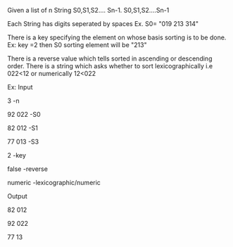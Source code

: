 Given a list of n String S0,S1,S2.... Sn-1. 
S0,S1,S2....Sn-1 

Each String has digits seperated by spaces
Ex. S0= "019 213 314"

There is a key specifying the element on whose basis sorting is to be done.
Ex: key =2 then S0 sorting element will be "213"


There is a reverse value which tells sorted in ascending or descending order.
There is a string which asks whether to sort lexicographically i.e 022<12
or numerically 12<022

Ex:
Input

3                   -n

92 022              -S0

82 012              -S1

77 013              -S3

2                   -key

false               -reverse

numeric             -lexicographic/numeric



Output

82 012

92 022

77 13
